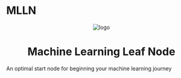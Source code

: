 # MLLN

<p align="center"><img src="https://upinja.com/up1/ee932467-53d7-41b2-bf15-b0cafcd020c9-200x200.png" alt="logo"></p>
<h1 align="center">Machine Learning Leaf Node</h1>

An optimal start node for beginning your machine learning journey
